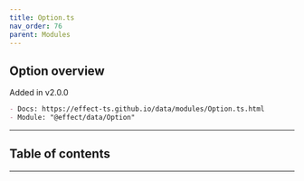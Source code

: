 ```yaml
---
title: Option.ts
nav_order: 76
parent: Modules
---
```


## Option overview

Added in v2.0.0

```md
- Docs: https://effect-ts.github.io/data/modules/Option.ts.html
- Module: "@effect/data/Option"
```

---

<h2 class="text-delta">Table of contents</h2>

---
